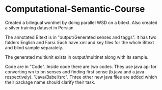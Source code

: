 # Computational-Semantic-Course

Created a bilingual wordnet by doing parallel WSD on a bitext. Also created a silver training dataset in Persian

The annotated Bitext is in "output/Generated senses and taggs". It has two folders English and Farsi. Each have xml and key files for the whole Bitext and blind sample separately.

The generated multiunit exists in output/multinet along with its sample.

Code are in "Code". Inside code there are two codes. They use java api for converting wn to bn senses and finding first sense (b.java and a.java respectively).  "Java/Babel/src". Three other new java files are added which their package name should clarify their task.
